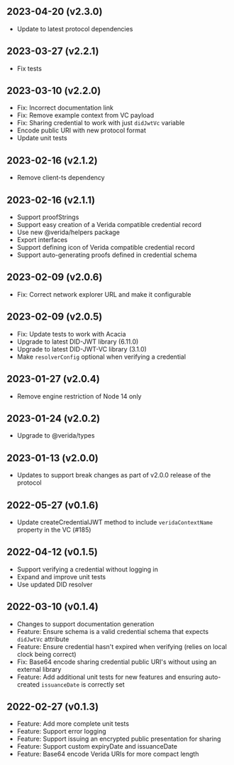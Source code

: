 2023-04-20 (v2.3.0)
-------------------

- Update to latest protocol dependencies

2023-03-27 (v2.2.1)
-------------------

- Fix tests

2023-03-10 (v2.2.0)
-------------------

- Fix: Incorrect documentation link
- Fix: Remove example context from VC payload
- Fix: Sharing credential to work with just `didJwtVc` variable
- Encode public URI with new protocol format
- Update unit tests

2023-02-16 (v2.1.2)
-------------------

- Remove client-ts dependency

2023-02-16 (v2.1.1)
-------------------

- Support proofStrings
- Support easy creation of a Verida compatible credential record
- Use new @verida/helpers package
- Export interfaces
- Support defining icon of Verida compatible credential record
- Support auto-generating proofs defined in credential schema

2023-02-09 (v2.0.6)
-------------------

- Fix: Correct network explorer URL and make it configurable

2023-02-09 (v2.0.5)
-------------------

- Fix: Update tests to work with Acacia
- Upgrade to latest DID-JWT library (6.11.0)
- Upgrade to latest DID-JWT-VC library (3.1.0)
- Make `resolverConfig` optional when verifying a credential

2023-01-27 (v2.0.4)
-------------------

- Remove engine restriction of Node 14 only

2023-01-24 (v2.0.2)
-------------------

- Upgrade to @verida/types

2023-01-13 (v2.0.0)
-------------------

- Updates to support break changes as part of v2.0.0 release of the protocol

2022-05-27 (v0.1.6)
-------------------

- Update createCredentialJWT method to include `veridaContextName` property in the VC (#185)

2022-04-12 (v0.1.5)
-------------------

- Support verifying a credential without logging in
- Expand and improve unit tests
- Use updated DID resolver

2022-03-10 (v0.1.4)
-------------------

- Changes to support documentation generation
- Feature: Ensure schema is a valid credential schema that expects `didJwtVc` attribute
- Feature: Ensure credential hasn't expired when verifying (relies on local clock being correct)
- Fix: Base64 encode sharing credential public URI's without using an external library
- Feature: Add additional unit tests for new features and ensuring auto-created `issuanceDate` is correctly set

2022-02-27 (v0.1.3)
-------------------

- Feature: Add more complete unit tests
- Feature: Support error logging
- Feature: Support issuing an encrypted public presentation for sharing
- Feature: Support custom expiryDate and issuanceDate
- Feature: Base64 encode Verida URIs for more compact length